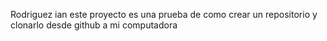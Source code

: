 Rodriguez ian
este proyecto es una prueba de como crear un repositorio y clonarlo desde github a mi computadora